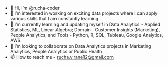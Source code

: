 - 👋 Hi, I’m @rucha-coder
- 👀 I’m interested in working on exciting data projects where I can apply various skills that I am constantly learning.
- 🌱 I’m currently learning and updating myself in Data Analytics - Applied Statistics, ML, Linear Algebra; Domain - Customer Insights (Marketing), People Analytics; and Tools - Python, R, SQL, Tableau, Google Analytics, AWS.
- 💞️ I’m looking to collaborate on Data Analytics projects in Marketing Analytics, People Analytics or Public Health
- 📫 How to reach me - rucha.v.rane12@gmail.com

<!---
rucha-coder/rucha-coder is a ✨ special ✨ repository because its `README.md` (this file) appears on your GitHub profile.
You can click the Preview link to take a look at your changes.
--->
